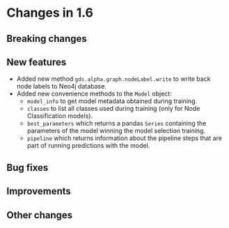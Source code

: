 # Changes in 1.6


## Breaking changes


## New features

* Added new method `gds.alpha.graph.nodeLabel.write` to write back node labels to Neo4j database.
* Added new convenience methods to the `Model` object:
  * `model_info` to get model metadata obtained during training.
  * `classes` to list all classes used during training (only for Node Classification models).
  * `best_parameters` which returns a pandas `Series` containing the parameters of the model winning the model selection training.
  * `pipeline` which returns information about the pipeline steps that are part of running predictions with the model.


## Bug fixes


## Improvements


## Other changes
